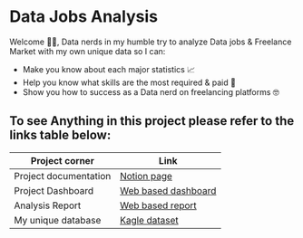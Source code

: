 # Data Jobs Analysis
Welcome 👋🏻, Data nerds in my humble try to analyze Data jobs & Freelance Market with my own unique data so I can:

- Make you know about each major statistics 📈
- Help you know what skills are the most required & paid 🤑
- Show you how to success as a Data nerd on freelancing platforms 🤓

## To see Anything in this project please refer to the links table below:
| Project corner | Link |
| --- | ----------- |
| Project documentation | [Notion page](https://attractive-collar-001.notion.site/Data-Jobs-Analysis-Documentation-b482d7dcef4944b49253910bb2ca8307) |
| Project Dashboard     | [Web based dashboard](https://data-jobs-analysis.onrender.com/) |
| Analysis Report       | [Web based report](https://data-jobs-analysis.onrender.com/report) |
| My unique database    | [Kagle dataset](https://www.kaggle.com/datasets/muhammedelsayegh/data-jobs-analysis-data) |
